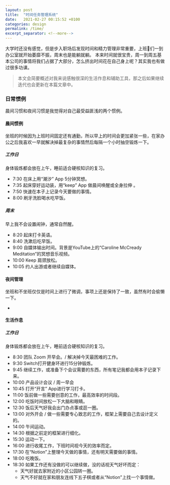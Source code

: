 ```yaml
---
layout: post
title:  "时间任务管理系统"
date:   2021-02-27 00:15:52 +0100
categories: design
permalink: /time/
excerpt_separator: <!--more-->
---
```

大学时还没有感觉，但是步入职场后发现时间和精力管理非常重要，上班🐶们一到办公室就开始萎靡不振，周末也是能躺就躺。
本来时间就很宝贵，周一到周五基本公司的事情将我们占据了大部分，怎么挤出时间花在自己身上呢？其实我也有做过很多功课。 <!--more-->

> 本文会简要概述对我来说感触很深的生活作息和辅助工具，那之后如果继续迭代也会更新在本篇文章中。

### 日常惯例
晨间习惯和夜间习惯是我觉得对自己最受益匪浅的两个惯例。

#### 晨间惯例
坐班的时候因为上班时间固定还有通勤，所以早上的时间会更加紧张一些，在家办公之后我喜欢一早就解决掉最复杂的事情然后每隔一个小时抽空锻炼一下。

##### 工作日
身体锻炼都会放在上午，睡前适合硬核知识的复习。
- 7:30 在床上用“潮汐” App 5分钟冥想。
- 7:35 起床穿好运动装，用“keep” App 做晨间唤醒或全身拉伸 。
- 7:50 快速在本子上记录今天要做的事情。
- 8:00 刷牙洗脸喝水吃早饭。

##### 周末
早上我不会设置闹钟，通常自然醒。
- 8:20 起床打卡英语。
- 8:40 洗漱后吃早饭。
- 9:00 自媒体输出时间。背景是YouTube上的“Caroline McCready Meditation”的冥想音乐视频。
- 10:00 Keep 肩颈放松。
- 10:05 约人出游或者继续自媒体。

#### 夜间管理
坐班和不坐班仅仅是时间上进行了微调，事项上还是保持了一致，虽然有时会偷懒一下。

- 

#### 生活作息

##### 工作日
身体锻炼都会放在上午，睡前适合硬核知识的复习。
- 8:30 团队 Zoom 开早会。/ 解决掉今天最困难的工作。
- 9:30 Switch打开健身环进行15分钟锻炼。
- 9:45 继续工作，或准备下个会议需要的东西，所有笔记我都会用本子记录下来。
- 10:00 产品设计会议 / 周一早会
- 10:45 打开“开言” App进行学习打卡。
- 11:00 饭前做一些需要创意的工作，最高效率的时间段。
- 12:00 吃饭时间放松一下大脑和眼睛。
- 12:30 饭后天气好我会出门办点事或逛一圈。
- 13:00 对外开会 / 做一些需要专心致志的工作，框架上需要自己去设计定义的。
- 14:00 午间运动。
- 14:30 根据之前定的框架进行细化。
- 15:30 运动一下。
- 16:00 进行收尾工作，下班时间视今天的效率而定。
- 17:30 在“Notion”上整理今天做的事情，还有明天需要做的事情。
- 18:00 吃晚饭。
- 18:30 如果工作还有没做的可以继续做，没的话视天气好坏而定：
    - 天气好就去家附近的小区公园转一圈。
    - 天气不好就在家和朋友连线下五子棋或者从“Notion”上找一个事情做。